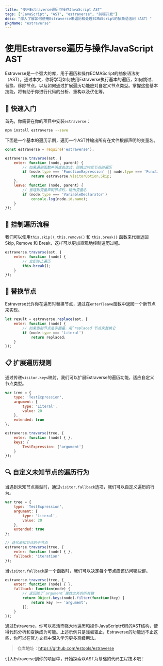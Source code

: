 ```yaml
---
title: "使用Estraverse遍历与操作JavaScript AST"
tags: ["JavaScript", "AST", "estraverse", "前端开发"]
desc: "深入了解如何使用Estraverse来遍历和处理ECMAScript的抽象语法树（AST）"
pkgName: "estraverse"
---
```


# 使用Estraverse遍历与操作JavaScript AST

Estraverse是一个强大的库，用于遍历和操作ECMAScript的抽象语法树（AST）。通过本文，你将学习如何使用Estraverse执行基本的遍历，如何跳过、替换、移除节点，以及如何通过扩展遍历功能应对自定义节点类型。掌握这些基本技能，将有助于你进行代码的分析、重构以及优化等。

## 📘 快速入门

首先，你需要在你的项目中安装`estraverse`：

```bash
npm install estraverse --save
```

下面是一个基本的遍历示例，遍历一个AST并输出所有在文件根部声明的变量名。

```javascript
const estraverse = require('estraverse');

estraverse.traverse(ast, {
    enter: function (node, parent) {
        // 如果遇到函数声明或表达式，则跳过内部节点的遍历
        if (node.type === 'FunctionExpression' || node.type === 'FunctionDeclaration')
            return estraverse.VisitorOption.Skip;
    },
    leave: function (node, parent) {
        // 当遇到变量声明节点时，输出变量名
        if (node.type === 'VariableDeclarator')
            console.log(node.id.name);
    }
});
```

## 🚦 控制遍历流程

我们可以使用`this.skip()`, `this.remove()` 和 `this.break()` 函数来代替返回Skip, Remove 和 Break，这样可以更加直观地控制遍历过程。

```javascript
estraverse.traverse(ast, {
    enter: function (node) {
        // 立即终止遍历
        this.break();
    }
});
```

## 🔀 替换节点

Estraverse允许你在遍历时替换节点，通过在`enter`/`leave`函数中返回一个新节点来实现。

```javascript
let result = estraverse.replace(ast, {
    enter: function (node) {
        // 如果当前节点是字面量，用`replaced`节点来替换它
        if (node.type === 'Literal')
            return replaced;
    }
});
```

## 📋 扩展遍历规则

通过传递`visitor.keys`映射，我们可以扩展Estraverse的遍历功能，适应自定义节点类型。

```javascript
var tree = {
    type: 'TestExpression',
    argument: {
        type: 'Literal',
        value: 20
    },
    extended: true
};

estraverse.traverse(tree, {
    enter: function (node) { },
    keys: {
        TestExpression: ['argument']
    }
});
```

## 🔍 自定义未知节点的遍历行为

当遇到未知节点类型时，通过`visitor.fallback`选项，我们可以自定义遍历的行为。

```javascript
var tree = {
    type: 'TestExpression',
    argument: {
        type: 'Literal',
        value: 20
    },
    extended: true
};

// 迭代未知节点的子节点
estraverse.traverse(tree, {
    enter: function (node) { },
    fallback: 'iteration'
});
```

当`visitor.fallback`是一个函数时，我们可以决定每个节点应该访问哪些键。

```javascript
estraverse.traverse(tree, {
    enter: function (node) { },
    fallback: function(node) {
        // 返回除了`argument`属性之外的所有键
        return Object.keys(node).filter(function(key) {
            return key !== 'argument';
        });
    }
});
```

通过Estraverse，你可以灵活而强大地遍历和操作JavaScript代码的AST结构，使得代码分析和变换成为可能。上述示例只是浅尝辄止，Estraverse的功能远不止这些，你可以在官方文档中深入学习更多高级用法。

> 仓库地址：https://github.com/estools/estraverse 

引入Estraverse到你的项目中，开始探索以AST为基础的代码工程技术吧！